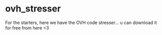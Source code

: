 # ovh_stresser
For the starters, here we have the OVH code stresser... u can download it for free from here &lt;3
